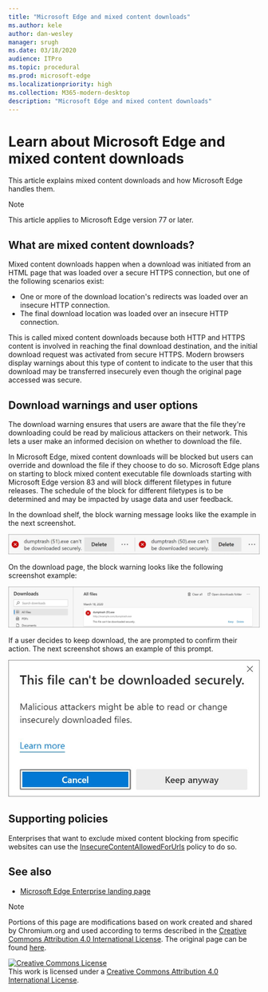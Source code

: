```yaml
---
title: "Microsoft Edge and mixed content downloads"
ms.author: kele
author: dan-wesley
manager: srugh
ms.date: 03/18/2020
audience: ITPro
ms.topic: procedural
ms.prod: microsoft-edge
ms.localizationpriority: high
ms.collection: M365-modern-desktop
description: "Microsoft Edge and mixed content downloads"
---
```


# Learn about Microsoft Edge and mixed content downloads

This article explains mixed content downloads and how Microsoft Edge handles them.

>[!NOTE]
>This article applies to Microsoft Edge version 77 or later.

## What are mixed content downloads?

Mixed content downloads happen when a download was initiated from an HTML page that was loaded over a secure HTTPS connection, but one of the following scenarios exist:

- One or more of the download location's redirects was loaded over an insecure HTTP connection.
- The final download location was loaded over an insecure HTTP connection.

This is called mixed content downloads because both HTTP and HTTPS content is involved in reaching the final download destination, and the initial download request was activated from secure HTTPS. Modern browsers display warnings about this type of content to indicate to the user that this download may be transferred insecurely even though the original page accessed was secure.

## Download warnings and user options

The download warning ensures that users are aware that the file they're downloading could be read by malicious attackers on their network. This lets a user make an informed decision on whether to download the file.

In Microsoft Edge, mixed content downloads will be blocked but users can override and download the file if they choose to do so. Microsoft Edge plans on starting to block mixed content executable file downloads starting with Microsoft Edge version 83 and will block different filetypes in future releases. The schedule of the block for different filetypes is to be determined and may be impacted by usage data and user feedback.

In the download shelf, the block warning message looks like the example in the next screenshot.

 ![Mixed content warning in download tray](./media/edge-learnmore-mixed-content-download/edge-mixed-content-download-tray-warning.png)

On the download page, the block warning looks like the following screenshot example:

 ![Mixed content override prompt](./media/edge-learnmore-mixed-content-download/edge-mixed-content-download-page-warning.png)

If a user decides to keep download, the are prompted to confirm their action. The next screenshot shows an example of this prompt.

 ![Choose Internet Explorer mode](./media/edge-learnmore-mixed-content-download/edge-mixed-content-download-override.png)

## Supporting policies

Enterprises that want to exclude mixed content blocking from specific websites can use the [InsecureContentAllowedForUrls](https://docs.microsoft.com/deployedge/microsoft-edge-policies#insecurecontentallowedforurls) policy to do so.

## See also

- [Microsoft Edge Enterprise landing page](https://aka.ms/EdgeEnterprise)

> [!NOTE]
> Portions of this page are modifications based on work created and shared by Chromium.org and used according to terms 
  described in the [Creative Commons Attribution 4.0 International License](http://creativecommons.org/licenses/by/4.0/). The original page can be found [here](https://developers.google.com/web/fundamentals/security/prevent-mixed-content/what-is-mixed-content).
  
<a rel="license" href="http://creativecommons.org/licenses/by/4.0/"><img alt="Creative Commons License" style="border-width:0" src="https://i.creativecommons.org/l/by/4.0/88x31.png" /></a><br />This work is licensed under a <a rel="license" href="http://creativecommons.org/licenses/by/4.0/">Creative Commons Attribution 4.0 International License</a>.